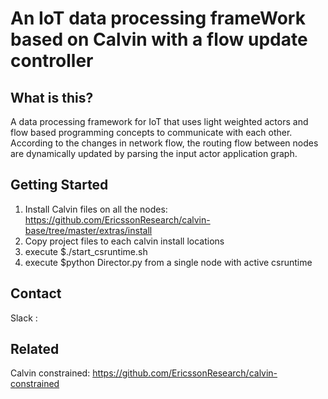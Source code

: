 # An IoT data processing frameWork based on Calvin with a flow update controller

## What is this?

A data processing framework for IoT that uses light weighted actors and flow based programming concepts to communicate with each other.
According to the changes in network flow, the routing flow between nodes are dynamically updated by parsing the input actor application graph.

## Getting Started

1. Install Calvin files on all the nodes: https://github.com/EricssonResearch/calvin-base/tree/master/extras/install
2. Copy project files to each calvin install locations
3. execute $./start_csruntime.sh
3. execute $python Director.py from a single node with active csruntime

## Contact
Slack :

## Related
Calvin constrained: https://github.com/EricssonResearch/calvin-constrained
